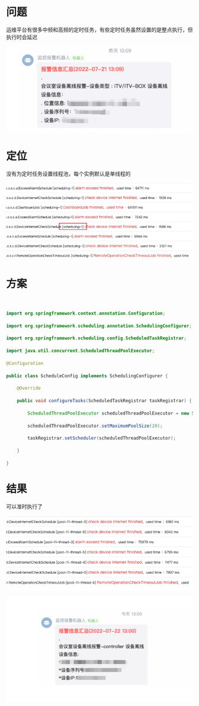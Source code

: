 # **问题**

运维平台有很多中频和高频的定时任务，有些定时任务虽然设置的是整点执行，但执行时会延迟

![img](https://github.com/rabbeargiggly/tech-notes/blob/main/problem-solving/2022-07-22-%E5%AE%9A%E6%97%B6%E4%BB%BB%E5%8A%A1%E9%98%BB%E5%A1%9E/resources/image.png)

# **定位**

没有为定时任务设置线程池，每个实例默认是单线程的

![img](https://github.com/rabbeargiggly/tech-notes/blob/main/problem-solving/2022-07-22-%E5%AE%9A%E6%97%B6%E4%BB%BB%E5%8A%A1%E9%98%BB%E5%A1%9E/resources/image%20(1).png)

# **方案**

```java


import org.springframework.context.annotation.Configuration;

import org.springframework.scheduling.annotation.SchedulingConfigurer;

import org.springframework.scheduling.config.ScheduledTaskRegistrar;

import java.util.concurrent.ScheduledThreadPoolExecutor;

@Configuration

public class ScheduleConfig implements SchedulingConfigurer {

    @Override

    public void configureTasks(ScheduledTaskRegistrar taskRegistrar) {

        ScheduledThreadPoolExecutor scheduledThreadPoolExecutor = new ScheduledThreadPoolExecutor(8);

        scheduledThreadPoolExecutor.setMaximumPoolSize(20);

        taskRegistrar.setScheduler(scheduledThreadPoolExecutor);

    }

}
```



# **结果**

可以准时执行了

![img](https://github.com/rabbeargiggly/tech-notes/blob/main/problem-solving/2022-07-22-%E5%AE%9A%E6%97%B6%E4%BB%BB%E5%8A%A1%E9%98%BB%E5%A1%9E/resources/image%20(2).png)

![img](https://github.com/rabbeargiggly/tech-notes/blob/main/problem-solving/2022-07-22-%E5%AE%9A%E6%97%B6%E4%BB%BB%E5%8A%A1%E9%98%BB%E5%A1%9E/resources/image%20(3).png)